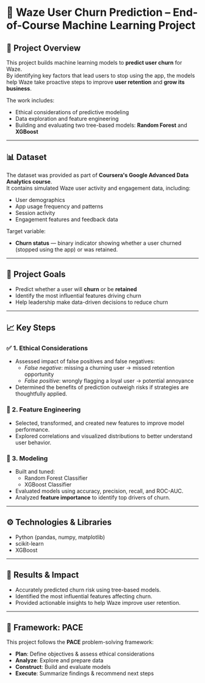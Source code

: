 # 📍 Waze User Churn Prediction – End-of-Course Machine Learning Project

## 🚀 Project Overview
This project builds machine learning models to **predict user churn** for Waze.  
By identifying key factors that lead users to stop using the app, the models help Waze take proactive steps to improve **user retention** and **grow its business**.

The work includes:
- Ethical considerations of predictive modeling
- Data exploration and feature engineering
- Building and evaluating two tree-based models: **Random Forest** and **XGBoost**

---

## 📊 Dataset
The dataset was provided as part of **Coursera's Google Advanced Data Analytics course**.  
It contains simulated Waze user activity and engagement data, including:
- User demographics
- App usage frequency and patterns
- Session activity
- Engagement features and feedback data

Target variable:
- **Churn status** — binary indicator showing whether a user churned (stopped using the app) or was retained.

---

## 🎯 Project Goals
- Predict whether a user will **churn** or be **retained**
- Identify the most influential features driving churn
- Help leadership make data-driven decisions to reduce churn

---

## 📈 Key Steps

### ✅ 1. Ethical Considerations
- Assessed impact of false positives and false negatives:
  - *False negative*: missing a churning user → missed retention opportunity
  - *False positive*: wrongly flagging a loyal user → potential annoyance
- Determined the benefits of prediction outweigh risks if strategies are thoughtfully applied.

### 🔧 2. Feature Engineering
- Selected, transformed, and created new features to improve model performance.
- Explored correlations and visualized distributions to better understand user behavior.

### 🌲 3. Modeling
- Built and tuned:
  - Random Forest Classifier
  - XGBoost Classifier
- Evaluated models using accuracy, precision, recall, and ROC-AUC.
- Analyzed **feature importance** to identify top drivers of churn.

---

## ⚙️ Technologies & Libraries
- Python (pandas, numpy, matplotlib)
- scikit-learn
- XGBoost

---

## 📌 Results & Impact
- Accurately predicted churn risk using tree-based models.
- Identified the most influential features affecting churn.
- Provided actionable insights to help Waze improve user retention.

---

## 🧭 Framework: PACE
This project follows the **PACE** problem-solving framework:
- **Plan**: Define objectives & assess ethical considerations
- **Analyze**: Explore and prepare data
- **Construct**: Build and evaluate models
- **Execute**: Summarize findings & recommend next steps


